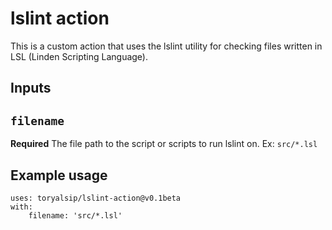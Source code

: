 # lslint action
This is a custom action that uses the lslint utility for checking files written in LSL (Linden Scripting Language).

## Inputs

## `filename`

**Required** The file path to the script or scripts to run lslint on.
Ex: `src/*.lsl`

## Example usage

```
uses: toryalsip/lslint-action@v0.1beta
with:
    filename: 'src/*.lsl'
```
